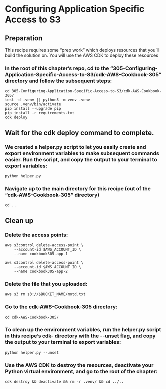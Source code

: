 # Configuring Application Specific Access to S3
## Preparation
This recipe requires some “prep work” which deploys resources that you’ll build the solution on. You will use the AWS CDK to deploy these resources 

### In the root of this chapter’s repo, cd to the “305-Configuring-Application-Specific-Access-to-S3/cdk-AWS-Cookbook-305” directory and follow the subsequent steps:
```
cd 305-Configuring-Application-Specific-Access-to-S3/cdk-AWS-Cookbook-305/
test -d .venv || python3 -m venv .venv
source .venv/bin/activate
pip install --upgrade pip
pip install -r requirements.txt
cdk deploy
```

## Wait for the cdk deploy command to complete. 

### We created a helper.py script to let you easily create and export environment variables to make subsequent commands easier. Run the script, and copy the output to your terminal to export variables:

`python helper.py`

### Navigate up to the main directory for this recipe (out of the “cdk-AWS-Cookbook-305” directory)

`cd ..`



## Clean up 
### Delete the access points:
```
aws s3control delete-access-point \
    --account-id $AWS_ACCOUNT_ID \
    --name cookbook305-app-1

aws s3control delete-access-point \
    --account-id $AWS_ACCOUNT_ID \
    --name cookbook305-app-2
```

### Delete the file that you uploaded:

`aws s3 rm s3://$BUCKET_NAME/motd.txt`

### Go to the cdk-AWS-Cookbook-305 directory:

`cd cdk-AWS-Cookbook-305/`

### To clean up the environment variables, run the helper.py script in this recipe’s cdk- directory with the --unset flag, and copy the output to your terminal to export variables:

`python helper.py --unset`


### Use the AWS CDK to destroy the resources, deactivate your Python virtual environment, and go to the root of the chapter:

`cdk destroy && deactivate && rm -r .venv/ && cd ../..`
